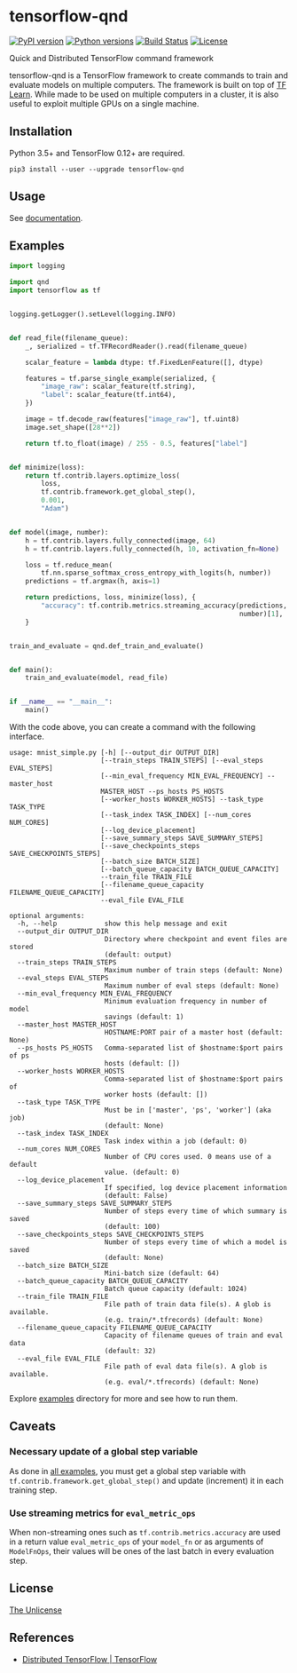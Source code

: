 # tensorflow-qnd

[![PyPI version](https://badge.fury.io/py/tensorflow-qnd.svg)](https://badge.fury.io/py/tensorflow-qnd)
[![Python versions](https://img.shields.io/pypi/pyversions/tensorflow-qnd.svg)](setup.py)
[![Build Status](https://travis-ci.org/raviqqe/tensorflow-qnd.svg?branch=master)](https://travis-ci.org/raviqqe/tensorflow-qnd)
[![License](https://img.shields.io/badge/license-unlicense-lightgray.svg)](https://unlicense.org)

Quick and Distributed TensorFlow command framework

tensorflow-qnd is a TensorFlow framework to create commands to train and
evaluate models on multiple computers.
The framework is built on top of
[TF Learn](https://github.com/tensorflow/tensorflow/tree/master/tensorflow/contrib/learn/python/learn).
While made to be used on multiple computers in a cluster, it is also useful to
exploit multiple GPUs on a single machine.


## Installation

Python 3.5+ and TensorFlow 0.12+ are required.

```
pip3 install --user --upgrade tensorflow-qnd
```


## Usage

See [documentation](https://raviqqe.github.io/tensorflow-qnd/qnd).


## Examples

```python
import logging

import qnd
import tensorflow as tf


logging.getLogger().setLevel(logging.INFO)


def read_file(filename_queue):
    _, serialized = tf.TFRecordReader().read(filename_queue)

    scalar_feature = lambda dtype: tf.FixedLenFeature([], dtype)

    features = tf.parse_single_example(serialized, {
        "image_raw": scalar_feature(tf.string),
        "label": scalar_feature(tf.int64),
    })

    image = tf.decode_raw(features["image_raw"], tf.uint8)
    image.set_shape([28**2])

    return tf.to_float(image) / 255 - 0.5, features["label"]


def minimize(loss):
    return tf.contrib.layers.optimize_loss(
        loss,
        tf.contrib.framework.get_global_step(),
        0.001,
        "Adam")


def model(image, number):
    h = tf.contrib.layers.fully_connected(image, 64)
    h = tf.contrib.layers.fully_connected(h, 10, activation_fn=None)

    loss = tf.reduce_mean(
        tf.nn.sparse_softmax_cross_entropy_with_logits(h, number))
    predictions = tf.argmax(h, axis=1)

    return predictions, loss, minimize(loss), {
        "accuracy": tf.contrib.metrics.streaming_accuracy(predictions,
                                                          number)[1],
    }


train_and_evaluate = qnd.def_train_and_evaluate()


def main():
    train_and_evaluate(model, read_file)


if __name__ == "__main__":
    main()
```

With the code above, you can create a command with the following interface.

```
usage: mnist_simple.py [-h] [--output_dir OUTPUT_DIR]
                       [--train_steps TRAIN_STEPS] [--eval_steps EVAL_STEPS]
                       [--min_eval_frequency MIN_EVAL_FREQUENCY] --master_host
                       MASTER_HOST --ps_hosts PS_HOSTS
                       [--worker_hosts WORKER_HOSTS] --task_type TASK_TYPE
                       [--task_index TASK_INDEX] [--num_cores NUM_CORES]
                       [--log_device_placement]
                       [--save_summary_steps SAVE_SUMMARY_STEPS]
                       [--save_checkpoints_steps SAVE_CHECKPOINTS_STEPS]
                       [--batch_size BATCH_SIZE]
                       [--batch_queue_capacity BATCH_QUEUE_CAPACITY]
                       --train_file TRAIN_FILE
                       [--filename_queue_capacity FILENAME_QUEUE_CAPACITY]
                       --eval_file EVAL_FILE

optional arguments:
  -h, --help            show this help message and exit
  --output_dir OUTPUT_DIR
                        Directory where checkpoint and event files are stored
                        (default: output)
  --train_steps TRAIN_STEPS
                        Maximum number of train steps (default: None)
  --eval_steps EVAL_STEPS
                        Maximum number of eval steps (default: None)
  --min_eval_frequency MIN_EVAL_FREQUENCY
                        Minimum evaluation frequency in number of model
                        savings (default: 1)
  --master_host MASTER_HOST
                        HOSTNAME:PORT pair of a master host (default: None)
  --ps_hosts PS_HOSTS   Comma-separated list of $hostname:$port pairs of ps
                        hosts (default: [])
  --worker_hosts WORKER_HOSTS
                        Comma-separated list of $hostname:$port pairs of
                        worker hosts (default: [])
  --task_type TASK_TYPE
                        Must be in ['master', 'ps', 'worker'] (aka job)
                        (default: None)
  --task_index TASK_INDEX
                        Task index within a job (default: 0)
  --num_cores NUM_CORES
                        Number of CPU cores used. 0 means use of a default
                        value. (default: 0)
  --log_device_placement
                        If specified, log device placement information
                        (default: False)
  --save_summary_steps SAVE_SUMMARY_STEPS
                        Number of steps every time of which summary is saved
                        (default: 100)
  --save_checkpoints_steps SAVE_CHECKPOINTS_STEPS
                        Number of steps every time of which a model is saved
                        (default: None)
  --batch_size BATCH_SIZE
                        Mini-batch size (default: 64)
  --batch_queue_capacity BATCH_QUEUE_CAPACITY
                        Batch queue capacity (default: 1024)
  --train_file TRAIN_FILE
                        File path of train data file(s). A glob is available.
                        (e.g. train/*.tfrecords) (default: None)
  --filename_queue_capacity FILENAME_QUEUE_CAPACITY
                        Capacity of filename queues of train and eval data
                        (default: 32)
  --eval_file EVAL_FILE
                        File path of eval data file(s). A glob is available.
                        (e.g. eval/*.tfrecords) (default: None)
```

Explore [examples](examples) directory for more and see how to run them.


## Caveats

### Necessary update of a global step variable

As done in [all examples](examples), you must get a global step variable
with `tf.contrib.framework.get_global_step()` and update (increment) it in each
training step.


### Use streaming metrics for `eval_metric_ops`

When non-streaming ones such as `tf.contrib.metrics.accuracy` are used in a
return value `eval_metric_ops` of your `model_fn` or as arguments of
`ModelFnOps`, their values will be ones of the last batch in every evaluation
step.


## License

[The Unlicense](https://unlicense.org)


## References

- [Distributed TensorFlow | TensorFlow](https://www.tensorflow.org/how_tos/distributed/)

